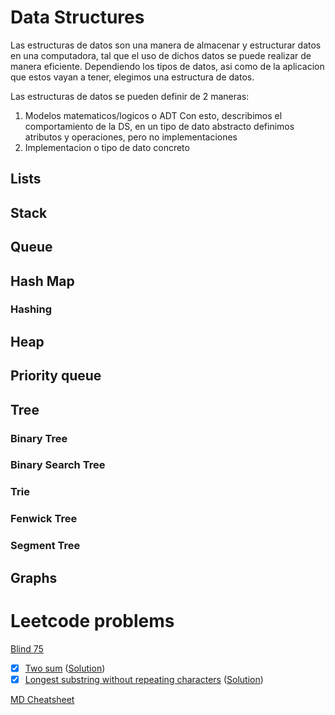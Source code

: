 # Data Structures
Las estructuras de datos son una manera de almacenar y estructurar datos en una computadora, tal que el uso de dichos
datos se puede realizar de manera eficiente.
Dependiendo los tipos de datos, asi como de la aplicacion que estos vayan a tener, elegimos una estructura de datos.  

Las estructuras de datos se pueden definir de 2 maneras:
1. Modelos matematicos/logicos o ADT
   Con esto, describimos el comportamiento de la DS, en un tipo de dato abstracto definimos atributos y operaciones,
   pero no implementaciones
2. Implementacion o tipo de dato concreto
 
## Lists

## Stack

## Queue

## Hash Map

### Hashing

## Heap

## Priority queue

## Tree

### Binary Tree

### Binary Search Tree

### Trie

### Fenwick Tree

### Segment Tree

## Graphs

# Leetcode problems
[Blind 75](https://leetcode.com/list/xi4ci4ig/)
- [x] [Two sum](https://leetcode.com/problems/two-sum/?envType=list&envId=xi4ci4ig) \([Solution](src/com/problems/blind75/TwoSum.java)\)
- [x] [Longest substring without repeating characters](https://leetcode.com/problems/longest-substring-without-repeating-characters/description/?envType=list&envId=xi4ci4ig) \([Solution](src/com/problems/blind75/LongestSubstringWithoutRepeatignCharacters.java)\)

[MD Cheatsheet](https://github.com/simpledevio/markdown-cheatsheets/blob/master/markdown-cheatsheet.md)